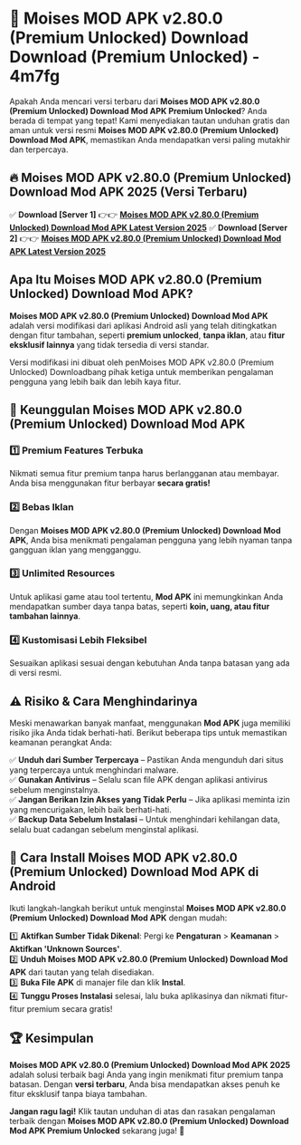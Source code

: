 # 🎯 Moises MOD APK v2.80.0 (Premium Unlocked) Download  Download (Premium Unlocked) -  4m7fg

Apakah Anda mencari versi terbaru dari **Moises MOD APK v2.80.0 (Premium Unlocked) Download Mod APK Premium Unlocked**? Anda berada di tempat yang tepat! Kami menyediakan tautan unduhan gratis dan aman untuk versi resmi **Moises MOD APK v2.80.0 (Premium Unlocked) Download Mod APK**, memastikan Anda mendapatkan versi paling mutakhir dan terpercaya.

## 🔥 Moises MOD APK v2.80.0 (Premium Unlocked) Download Mod APK 2025 (Versi Terbaru)

✅ **Download [Server 1]** 👉👉 [**Moises MOD APK v2.80.0 (Premium Unlocked) Download Mod APK Latest Version 2025**](https://momento.my/?title=Moises_MOD_APK_v2.80.0_(Premium_Unlocked)_Download)  
✅ **Download [Server 2]** 👉👉 [**Moises MOD APK v2.80.0 (Premium Unlocked) Download Mod APK Latest Version 2025**](https://momento.my/?title=Moises_MOD_APK_v2.80.0_(Premium_Unlocked)_Download)  

## Apa Itu Moises MOD APK v2.80.0 (Premium Unlocked) Download Mod APK?

**Moises MOD APK v2.80.0 (Premium Unlocked) Download Mod APK** adalah versi modifikasi dari aplikasi Android asli yang telah ditingkatkan dengan fitur tambahan, seperti **premium unlocked**, **tanpa iklan**, atau **fitur eksklusif lainnya** yang tidak tersedia di versi standar.

Versi modifikasi ini dibuat oleh penMoises MOD APK v2.80.0 (Premium Unlocked) Downloadbang pihak ketiga untuk memberikan pengalaman pengguna yang lebih baik dan lebih kaya fitur.

## 🎯 Keunggulan Moises MOD APK v2.80.0 (Premium Unlocked) Download Mod APK

### 1️⃣ Premium Features Terbuka
Nikmati semua fitur premium tanpa harus berlangganan atau membayar. Anda bisa menggunakan fitur berbayar **secara gratis!**

### 2️⃣ Bebas Iklan
Dengan **Moises MOD APK v2.80.0 (Premium Unlocked) Download Mod APK**, Anda bisa menikmati pengalaman pengguna yang lebih nyaman tanpa gangguan iklan yang mengganggu.

### 3️⃣ Unlimited Resources
Untuk aplikasi game atau tool tertentu, **Mod APK** ini memungkinkan Anda mendapatkan sumber daya tanpa batas, seperti **koin, uang, atau fitur tambahan lainnya**.

### 4️⃣ Kustomisasi Lebih Fleksibel
Sesuaikan aplikasi sesuai dengan kebutuhan Anda tanpa batasan yang ada di versi resmi.

## ⚠️ Risiko & Cara Menghindarinya

Meski menawarkan banyak manfaat, menggunakan **Mod APK** juga memiliki risiko jika Anda tidak berhati-hati. Berikut beberapa tips untuk memastikan keamanan perangkat Anda:

✅ **Unduh dari Sumber Terpercaya** – Pastikan Anda mengunduh dari situs yang terpercaya untuk menghindari malware.  
✅ **Gunakan Antivirus** – Selalu scan file APK dengan aplikasi antivirus sebelum menginstalnya.  
✅ **Jangan Berikan Izin Akses yang Tidak Perlu** – Jika aplikasi meminta izin yang mencurigakan, lebih baik berhati-hati.  
✅ **Backup Data Sebelum Instalasi** – Untuk menghindari kehilangan data, selalu buat cadangan sebelum menginstal aplikasi.

## 📌 Cara Install Moises MOD APK v2.80.0 (Premium Unlocked) Download Mod APK di Android

Ikuti langkah-langkah berikut untuk menginstal **Moises MOD APK v2.80.0 (Premium Unlocked) Download Mod APK** dengan mudah:

1️⃣ **Aktifkan Sumber Tidak Dikenal**: Pergi ke **Pengaturan** > **Keamanan** > **Aktifkan 'Unknown Sources'**.  
2️⃣ **Unduh Moises MOD APK v2.80.0 (Premium Unlocked) Download Mod APK** dari tautan yang telah disediakan.  
3️⃣ **Buka File APK** di manajer file dan klik **Instal**.  
4️⃣ **Tunggu Proses Instalasi** selesai, lalu buka aplikasinya dan nikmati fitur-fitur premium secara gratis!

## 🏆 Kesimpulan

**Moises MOD APK v2.80.0 (Premium Unlocked) Download Mod APK 2025** adalah solusi terbaik bagi Anda yang ingin menikmati fitur premium tanpa batasan. Dengan **versi terbaru**, Anda bisa mendapatkan akses penuh ke fitur eksklusif tanpa biaya tambahan.

**Jangan ragu lagi!** Klik tautan unduhan di atas dan rasakan pengalaman terbaik dengan **Moises MOD APK v2.80.0 (Premium Unlocked) Download Mod APK Premium Unlocked** sekarang juga! 🚀
